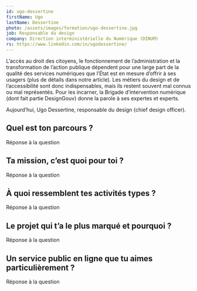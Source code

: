```yaml
---
id: ugo-dessertine
firstName: Ugo
lastName: Dessertine
photo: /assets/images/formation/ugo-dessertine.jpg
job: Responsable du design
company: Direction interministérielle du Numérique (DINUM)
rs: https://www.linkedin.com/in/ugodessertine/
---
```


<p class="fr-text--lead">L’accès au droit des citoyens, le fonctionnement de l’administration et la transformation de l’action publique dépendent pour une large part de la qualité des services numériques que l’État est en mesure d’offrir à ses usagers (plus de détails dans notre article). Les métiers du design et de l’accessibilité sont donc indispensables, mais ils restent souvent mal connus ou mal représentés. Pour les incarner, la Brigade d’intervention numérique (dont fait partie DesignGouv) donne la parole à ses expertes et experts.</p>

<p class="fr-text--lead">Aujourd’hui, Ugo Dessertine, responsable du design (<span lang="en">chief design officer</span>).</p>

<h2 class="fr-h6">Quel est ton parcours&nbsp;?</h2>

Réponse à la question

<h2 class="fr-h6">Ta mission, c’est quoi pour toi&nbsp;?</h2>

Réponse à la question

<h2 class="fr-h6">À quoi ressemblent tes activités types&nbsp;?</h2>

Réponse à la question

<h2 class="fr-h6">Le projet qui t’a le plus marqué et pourquoi&nbsp;?</h2>

Réponse à la question

<h2 class="fr-h6">Un service public en ligne que tu aimes particulièrement&nbsp;?</h2>

Réponse à la question
